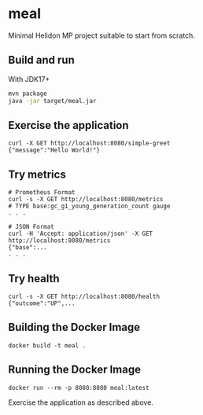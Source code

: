 # meal

Minimal Helidon MP project suitable to start from scratch.

## Build and run


With JDK17+
```bash
mvn package
java -jar target/meal.jar
```

## Exercise the application
```
curl -X GET http://localhost:8080/simple-greet
{"message":"Hello World!"}
```



## Try metrics

```
# Prometheus Format
curl -s -X GET http://localhost:8080/metrics
# TYPE base:gc_g1_young_generation_count gauge
. . .

# JSON Format
curl -H 'Accept: application/json' -X GET http://localhost:8080/metrics
{"base":...
. . .
```



## Try health

```
curl -s -X GET http://localhost:8080/health
{"outcome":"UP",...

```



## Building the Docker Image
```
docker build -t meal .
```

## Running the Docker Image

```
docker run --rm -p 8080:8080 meal:latest
```

Exercise the application as described above.
                                

